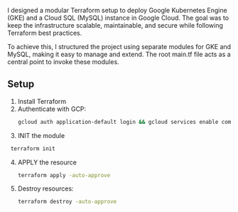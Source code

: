 I designed a modular Terraform setup to deploy Google Kubernetes Engine (GKE) and a Cloud SQL (MySQL) instance in Google Cloud. The goal was to keep the infrastructure scalable, maintainable, and secure while following Terraform best practices.

To achieve this, I structured the project using separate modules for GKE and MySQL, making it easy to manage and extend. The root main.tf file acts as a central point to invoke these modules.


##  Setup
1. Install Terraform
2. Authenticate with GCP:
   ```sh
   gcloud auth application-default login && gcloud services enable compute.googleapis.com container.googleapis.com sqladmin.googleapis.com
   ```
3. INIT the module
  ```sh
   terraform init
   ```
4. APPLY the resource
    ```sh
    terraform apply -auto-approve
    ```
5. Destroy resources:
    ```sh
    terraform destroy -auto-approve
    ```


  